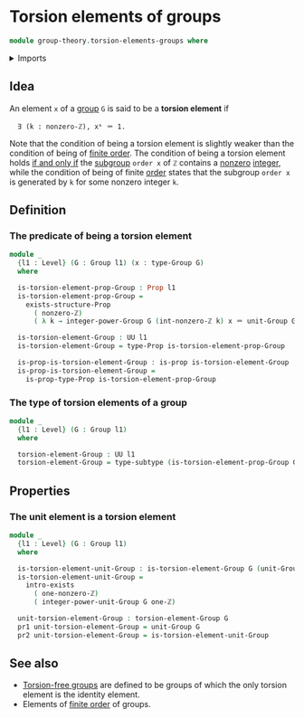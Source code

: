# Torsion elements of groups

```agda
module group-theory.torsion-elements-groups where
```

<details><summary>Imports</summary>

```agda
open import elementary-number-theory.integers
open import elementary-number-theory.nonzero-integers

open import foundation.dependent-pair-types
open import foundation.existential-quantification
open import foundation.identity-types
open import foundation.propositions
open import foundation.subtypes
open import foundation.universe-levels

open import group-theory.groups
open import group-theory.integer-powers-of-elements-groups
```

</details>

## Idea

An element `x` of a [group](group-theory.groups.md) `G` is said to be a
**torsion element** if

```text
  ∃ (k : nonzero-ℤ), xᵏ ＝ 1.
```

Note that the condition of being a torsion element is slightly weaker than the
condition of being of
[finite order](group-theory.elements-of-finite-order-groups.md). The condition
of being a torsion element holds
[if and only if](foundation.logical-equivalences.md) the
[subgroup](group-theory.subgroups.md) `order x` of `ℤ` contains a
[nonzero](elementary-number-theory.nonzero-integers.md)
[integer](elementary-number-theory.integers.md), while the condition of being of
finite [order](group-theory.orders-of-elements-groups.md) states that the
subgroup `order x` is generated by `k` for some nonzero integer `k`.

## Definition

### The predicate of being a torsion element

```agda
module _
  {l1 : Level} (G : Group l1) (x : type-Group G)
  where

  is-torsion-element-prop-Group : Prop l1
  is-torsion-element-prop-Group =
    exists-structure-Prop
      ( nonzero-ℤ)
      ( λ k → integer-power-Group G (int-nonzero-ℤ k) x ＝ unit-Group G)

  is-torsion-element-Group : UU l1
  is-torsion-element-Group = type-Prop is-torsion-element-prop-Group

  is-prop-is-torsion-element-Group : is-prop is-torsion-element-Group
  is-prop-is-torsion-element-Group =
    is-prop-type-Prop is-torsion-element-prop-Group
```

### The type of torsion elements of a group

```agda
module _
  {l1 : Level} (G : Group l1)
  where

  torsion-element-Group : UU l1
  torsion-element-Group = type-subtype (is-torsion-element-prop-Group G)
```

## Properties

### The unit element is a torsion element

```agda
module _
  {l1 : Level} (G : Group l1)
  where

  is-torsion-element-unit-Group : is-torsion-element-Group G (unit-Group G)
  is-torsion-element-unit-Group =
    intro-exists
      ( one-nonzero-ℤ)
      ( integer-power-unit-Group G one-ℤ)

  unit-torsion-element-Group : torsion-element-Group G
  pr1 unit-torsion-element-Group = unit-Group G
  pr2 unit-torsion-element-Group = is-torsion-element-unit-Group
```

## See also

- [Torsion-free groups](group-theory.torsion-free-groups.md) are defined to be
  groups of which the only torsion element is the identity element.
- Elements of [finite order](group-theory.elements-of-finite-order-groups.md) of
  groups.
